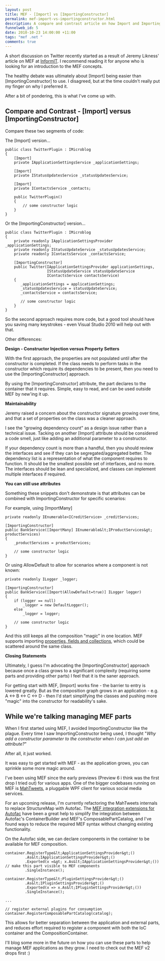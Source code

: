 ```yaml
--- 
layout: post
title: MEF - [Import] vs [ImportingConstructor]
permalink: mef-import-vs-importingconstructor.html
description: A compare and contrast article on how Import and ImportingConstructor behave, and the potential pitfalls to watch for
funnelweb_id: 5
date: 2010-10-23 14:00:00 +11:00
tags: "mef .net "
comments: true
---
```

A short discussion on Twitter recently started as a result of Jeremy Likness' article on MEF at [InformIT][1]. I recommend reading it for anyone who is looking for an introduction to the MEF concepts.

The healthy debate was ultimately about [Import] being easier than [ImportingConstructor] to use. I disagreed, but at the time couldn't really put my finger on why I preferred it.

After a bit of pondering, this is what I've come up with.

Compare and Contrast - [Import] versus [ImportingConstructor]
----------------------------------------

Compare these two segments of code:

The [Import] version...

    public class TwitterPlugin : IMicroblog
    {
        [Import]
        private IApplicationSettingsService _applicationSettings;

        [Import]
        private IStatusUpdatesService _statusUpdatesService;

        [Import]
        private IContactsService _contacts;

        public TwitterPlugin()
        {
            // some constructor logic
        }
    }

Or the [ImportingConstructor] version...

    public class TwitterPlugin : IMicroblog
    {
        private readonly IApplicationSettingsProvider _applicationSettings;
        private readonly IStatusUpdateService _statusUpdatesService;
        private readonly IContactsService _contactsService;

        [ImportingConstructor]
        public Twitter(IApplicationSettingsProvider applicationSettings,
                       IStatusUpdateService statusUpdateService
                       IContactsService contactsService)
        {
           _applicationSettings = applicationSettings;
           _statusUpdatesService = statusUpdateService;
           _contactsService = contactsService;
        
           // some constructor logic
        }
    }

So the second approach requires more code, but a good tool should have you saving many keystrokes - even Visual Studio 2010 will help out with that.

Other differences:

**Design - Constructor Injection versus Property Setters**

With the first approach, the properties are not populated until after the constructor is completed. If the class needs to perform tasks in the constructor which require its dependencies to be present, then you need to use the [ImportingConstructor] approach.

By using the [ImportingConstructor] attribute, the part declares to the container that it requires. Simple, easy to read, and can be used outside MEF by new'ing it up.

**Maintainability**

Jeremy raised a concern about the constructor signature growing over time, and that a set of properties on the class was a cleaner approach. 

I see the "growing dependency count" as a design issue rather than a technical issue. Tacking on another [Import] attribute should be considered a code smell, just like adding an additional parameter to a constructor.

If your dependency count is more than a handful, then you should review the interfaces and see if they can be segregated/aggregated better. The dependency list is a representation of what the component requires to function. It should be the smallest possible set of interfaces, and no more. The interfaces should be lean and specialized, and classes can implement multiple interfaces if required.

**You can still use attributes**

Something these snippets don't demonstrate is that attributes can be combined with ImportingConstructor for specific scenarios:

For example, using [ImportMany]

    private readonly IEnumerable<ICreditService> _creditServices;

    [ImportingConstructor]
    public BankService([ImportMany] IEnumerable&lt;IProductServices&gt; productServices)
    {
        _productServices = productServices;
        
        // some constructor logic
    }

Or using AllowDefault to allow for scenarios where a component is not known:

    private readonly ILogger _logger;

    [ImportingConstructor]
    public BankService([Import(AllowDefault=true)] ILogger logger)
    {
        if (logger == null)
            _logger = new DefaultLogger();
        else
            _logger = logger;
        
        // some constructor logic
    }

And this still keeps all the composition "magic" in one location. MEF supports importing [properties, fields and collections][2], which could be scattered around the same class. 

**Closing Statements**

Ultimately, I guess I'm advocating the [ImportingConstructor] approach because once a class grows to a significant complexity (requiring some parts and providing other parts) I feel that it is the saner approach.

For getting start with MEF, [Import] works fine - the barrier to entry is lowered greatly. But as the composition graph grows in an application - e.g. A &lt;-&gt; B &lt;-&gt; C &lt;-&gt; D - then I'd start simplifying the classes and pushing more "magic" into the constructor for readability's sake.

While we're talking managing MEF parts
----------------------------------------

When I first started using MEF, I avoided ImportingConstructor like the plague. Every time I saw ImportingConstructor being used, I thought "*Why add a constructor parameter to the constructor when I can just add an attribute?*" 

After all, it just worked.

It was easy to get started with MEF - as the application grows, you can sprinkle some more magic around.

I've been using MEF since the early previews (Preview 6 i think was the first drop I tried out) for various apps. One of the bigger codebases running on MEF is [MahTweets][3], a pluggable WPF client for various social media services.

For an upcoming release, I'm currently refactoring the MahTweets internals to replace StructureMap with Autofac. The [MEF integration extensions for Autofac][4] have been a great help to simplify the integration between Autofac's ContainerBuilder and MEF's ComposablePartCatalog, and I've found ways to reduce the required MEF syntax without changing existing functionality.

On the Autofac side, we can declare components in the container to be available for MEF composition. 

    container.RegisterType&lt;ApplicationSettingsProvider&gt;()
             .As&lt;IApplicationSettingsProvider&gt;()
             .Exported(x =&gt; x.As&lt;IApplicationSettingsProvider&gt;()) // make this part visible to MEF components
             .SingleInstance();

    container.RegisterType&lt;PluginSettingsProvider&gt;()
             .As&lt;IPluginSettingsProvider&gt;()
             .Exported(x => x.As&lt;IPluginSettingsProvider&gt;())
             .SingleInstance();

    ...

    // register external plugins for consumption
    container.RegisterComposablePartCatalog(catalog);

This allows for better separation between the application and external parts, and reduces effort required to register a component with both the IoC container and the CompositionContainer.

I'll blog some more in the future on how you can use these parts to help manage MEF applications as they grow. I need to check out the MEF v2 drops first :)


  [1]: http://www.informit.com/articles/article.aspx?p=1635818
  [2]: http://mef.codeplex.com/wikipage?title=Declaring%20Imports&referringTitle=Guide
  [3]: http://www.mahtweets.com/
  [4]: http://code.google.com/p/autofac/wiki/MefIntegration
  